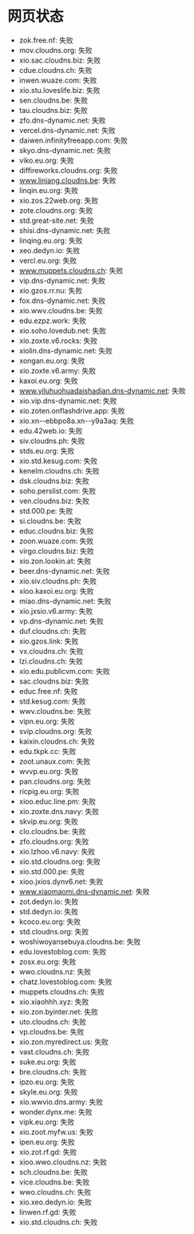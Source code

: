 # 网页状态
- zok.free.nf: 失败
- mov.cloudns.org: 失败
- xio.sac.cloudns.biz: 失败
- cdue.cloudns.ch: 失败
- inwen.wuaze.com: 失败
- xio.stu.loveslife.biz: 失败
- sen.cloudns.be: 失败
- tau.cloudns.biz: 失败
- zfo.dns-dynamic.net: 失败
- vercel.dns-dynamic.net: 失败
- daiwen.infinityfreeapp.com: 失败
- skyo.dns-dynamic.net: 失败
- viko.eu.org: 失败
- diffireworks.cloudns.org: 失败
- www.liniang.cloudns.be: 失败
- linqin.eu.org: 失败
- xio.zos.22web.org: 失败
- zote.cloudns.org: 失败
- std.great-site.net: 失败
- shisi.dns-dynamic.net: 失败
- linqing.eu.org: 失败
- xeo.dedyn.io: 失败
- vercl.eu.org: 失败
- www.muppets.cloudns.ch: 失败
- vip.dns-dynamic.net: 失败
- xio.gzos.rr.nu: 失败
- fox.dns-dynamic.net: 失败
- xio.wwv.cloudns.be: 失败
- edu.ezpz.work: 失败
- xio.soho.lovedub.net: 失败
- xio.zoxte.v6.rocks: 失败
- xiolin.dns-dynamic.net: 失败
- xongan.eu.org: 失败
- xio.zoxte.v6.army: 失败
- kaxoi.eu.org: 失败
- www.yiluhuohuadaishadian.dns-dynamic.net: 失败
- xio.vip.dns-dynamic.net: 失败
- xio.zoten.onflashdrive.app: 失败
- xio.xn--ebbpo8a.xn--y9a3aq: 失败
- edu.42web.io: 失败
- siv.cloudns.ph: 失败
- stds.eu.org: 失败
- xio.std.kesug.com: 失败
- kenelm.cloudns.ch: 失败
- dsk.cloudns.biz: 失败
- soho.perslist.com: 失败
- ven.cloudns.biz: 失败
- std.000.pe: 失败
- si.cloudns.be: 失败
- educ.cloudns.biz: 失败
- zoon.wuaze.com: 失败
- virgo.cloudns.biz: 失败
- xio.zon.lookin.at: 失败
- beer.dns-dynamic.net: 失败
- xio.siv.cloudns.ph: 失败
- xioo.kaxoi.eu.org: 失败
- miao.dns-dynamic.net: 失败
- xio.jxsio.v6.army: 失败
- vp.dns-dynamic.net: 失败
- duf.cloudns.ch: 失败
- xio.gzos.link: 失败
- vx.cloudns.ch: 失败
- lzi.cloudns.ch: 失败
- xio.edu.publicvm.com: 失败
- sac.cloudns.biz: 失败
- educ.free.nf: 失败
- std.kesug.com: 失败
- wwv.cloudns.be: 失败
- vipn.eu.org: 失败
- svip.cloudns.org: 失败
- kaixin.cloudns.ch: 失败
- edu.tkpk.cc: 失败
- zoot.unaux.com: 失败
- wvvp.eu.org: 失败
- pan.cloudns.org: 失败
- ricpig.eu.org: 失败
- xioo.educ.line.pm: 失败
- xio.zoxte.dns.navy: 失败
- skvip.eu.org: 失败
- clo.cloudns.be: 失败
- zfo.cloudns.org: 失败
- xio.lzhoo.v6.navy: 失败
- xio.std.cloudns.org: 失败
- xio.std.000.pe: 失败
- xioo.jxios.dynv6.net: 失败
- www.xiaomaomi.dns-dynamic.net: 失败
- zot.dedyn.io: 失败
- std.dedyn.io: 失败
- kcoco.eu.org: 失败
- std.cloudns.org: 失败
- woshiwoyansebuya.cloudns.be: 失败
- edu.lovestoblog.com: 失败
- zosx.eu.org: 失败
- wwo.cloudns.nz: 失败
- chatz.lovestoblog.com: 失败
- muppets.cloudns.ch: 失败
- xio.xiaohhh.xyz: 失败
- xio.zon.byinter.net: 失败
- uto.cloudns.ch: 失败
- vp.cloudns.be: 失败
- xio.zon.myredirect.us: 失败
- vast.cloudns.ch: 失败
- suke.eu.org: 失败
- bre.cloudns.ch: 失败
- ipzo.eu.org: 失败
- skyle.eu.org: 失败
- xio.wwvio.dns.army: 失败
- wonder.dynx.me: 失败
- vipk.eu.org: 失败
- xio.zoot.myfw.us: 失败
- ipen.eu.org: 失败
- xio.zot.rf.gd: 失败
- xioo.wwo.cloudns.nz: 失败
- sch.cloudns.be: 失败
- vice.cloudns.be: 失败
- wwo.cloudns.ch: 失败
- xio.xeo.dedyn.io: 失败
- linwen.rf.gd: 失败
- xio.std.cloudns.ch: 失败
